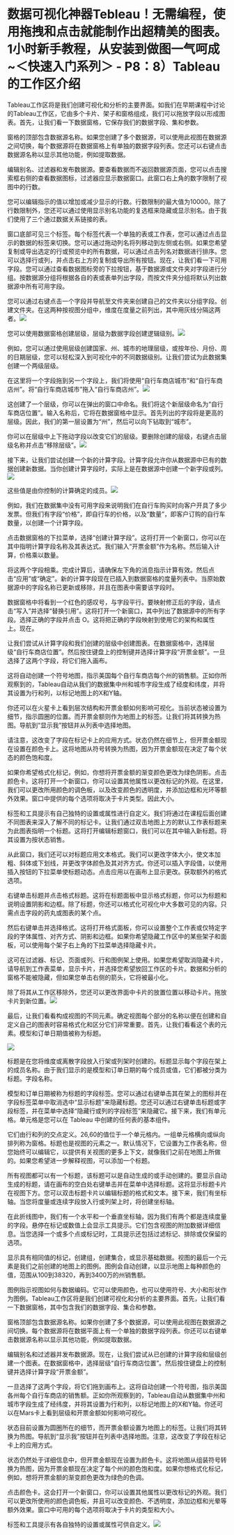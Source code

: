 # 数据可视化神器Tebleau！无需编程，使用拖拽和点击就能制作出超精美的图表。1小时新手教程，从安装到做图一气呵成~＜快速入门系列＞ - P8：8）Tableau的工作区介绍 

Tableau工作区将是我们创建可视化和分析的主要界面。如我们在早期课程中讨论的Tableau工作区，它由多个卡片、架子和窗格组成，我们可以拖放字段以形成图表。首先，让我们看一下数据窗格，它保存我们的数据字段、集和参数。

窗格的顶部包含数据源名称。如果您创建了多个数据源，可以使用此视图在数据源之间切换，每个数据源将在数据窗格上有单独的数据字段列表。您还可以右键点击数据源名称以显示其他功能，例如提取数据。

编辑别名、过滤器和发布数据源。要查看数据而不返回数据源页面，您可以点击搜索框右侧的查看数据图标，过滤器应显示数据窗口。此窗口右上角的数字限制了视图中的行数。

您可以编辑指示的值以增加或减少显示的行数。行数限制的最大值为10000。除了行数限制外，您还可以通过使用显示别名功能的复选框来隐藏或显示别名。由于我们使用了三个通过数据关系链接的表。

窗口底部可见三个标签。每个标签代表一个单独的表或工作表，您可以通过点击显示的数据的标签来切换。您可以通过拖动列名将列移动到左侧或右侧。如果您希望复制或导出选定的行或预览中的所有数据，可以通过点击列名对数据进行排序。您可以选择行或列，并点击右上方的复制或导出所有按钮。现在，让我们看一下可用字段。您可以通过查看数据图标旁的下拉按钮，基于数据源或文件夹对字段进行分组。按数据源分组将根据各自的表或表单列出字段，而按文件夹分组将默认列出数据源中所有可用字段。

您可以通过右键点击一个字段并导航至文件夹来创建自己的文件夹以分组字段。创建文件夹。在这两种按视图分组中，维度在度量之前列出，其中用灰线分隔这两者。![](img/fc522b36b151dfc3b8d23921bc9b0ab2_1.png)

您可以使用数据窗格创建层级，层级为数据字段创建逻辑级别。![](img/fc522b36b151dfc3b8d23921bc9b0ab2_3.png)

例如，您可以通过使用层级创建国家、州、城市的地理层级，或按年份、月份、周的日期层级，您可以轻松深入到可视化中的不同数据级别。让我们尝试为此数据集创建一个两级层级。

在这里将一个字段拖到另一个字段上，我们将使用“自行车商店城市”和“自行车商店州”。将“自行车商店城市”拖入“自行车商店州”。![](img/fc522b36b151dfc3b8d23921bc9b0ab2_5.png)

这创建了一个层级，你可以在弹出的窗口中命名。我们将这个新层级命名为“自行车商店位置”。输入名称后，它将在数据窗格中显示。首先列出的字段将是更高的层级。因此，我们的第一层设置为“州”，然后可以向下钻取到“城市”。

你可以在层级中上下拖动字段以改变它们的层级。要删除创建的层级，右键点击层级名称并点击“移除层级”。![](img/fc522b36b151dfc3b8d23921bc9b0ab2_7.png)

接下来，让我们尝试创建一个新的计算字段。计算字段允许你从数据源中已有的数据创建新数据。当你创建计算字段时，实际上是在数据源中创建一个新字段或列。![](img/fc522b36b151dfc3b8d23921bc9b0ab2_9.png)

这些值是由你控制的计算确定的成员。![](img/fc522b36b151dfc3b8d23921bc9b0ab2_11.png)

例如，我们在数据集中没有可用字段来说明我们在自行车购买时向客户开具了多少发票。但我们有字段“价格”，即自行车的价格，以及“数量”，即客户订购的自行车数量，以创建一个计算字段。

点击数据窗格的下拉菜单，选择“创建计算字段”。这将打开一个新窗口，你可以在其中指明计算字段名称及其表达式。我们输入“开票金额”作为名称。然后输入计算，价格乘以数量。

将这两个字段相乘。完成计算后，请确保左下角的消息指示计算有效。然后点击“应用”或“确定”。新的计算字段现在已插入到数据窗格的度量列表中。当原始数据源中的字段名称已更新或移除，并且在图表中需要该字段时。

数据窗格中将看到一个红色的感叹号，与字段平行。要映射修正后的字段，请点击“写入”并选择“替换引用”。这将打开一个新窗口，其中列出了数据源中的所有字段。选择正确的字段并点击 O。这将把正确的字段映射到使用它的架构和属性上。现在。

让我们尝试从计算字段和我们创建的层级中创建图表。在数据窗格中，选择层级“自行车商店位置”。然后按住键盘上的控制键并选择计算字段“开票金额”。一旦选择了这两个字段，将它们拖入画布。

这将自动创建一个符号地图，指示美国每个自行车商店每个州的销售额。正如你所观察到的，Tableau自动从我们的数据集中州和城市字段生成了经度和纬度，并将其设置为行和列，以标记地图上的X和Y轴。

你还可以在火星卡上看到层次结构和开票金额如何影响可视化。当前状态被设置为细节，指示圆圈的位置。而开票金额则作为地图上的标签。让我们将其转换为热图。导航到“显示我”按钮并从列表中选择地图。

请注意，这改变了字段在标记卡上的应用方式。状态仍然在细节上，但开票金额现在设置在颜色卡上。这将地图从符号转换为热图，因为开票金额现在决定了每个状态的颜色饱和度。

如果你希望格式化标记，例如，你想将开票金额的渐变颜色更改为绿色阴影。点击颜色卡。这将打开一个新窗口，你可以设置其他属性以更改标记的外观。在这里，我们可以更改所用颜色的调色板，以及改变颜色的透明度，并添加边框和光环等额外效果。窗口中提供的每个选项将取决于卡片类型。因此大小。

标签和工具提示有自己独特的设置或属性进行自定义。我们将通过在课程后面创建不同图表来深入了解不同的标记卡。让我们通过双击地图上方的默认工作表标题来为此图表指明一个标题。这将打开编辑标题窗口，我们可以在其中输入新标题。将其设置为按状态销售。

从此窗口，我们还可以对标题应用文本格式。我们可以更改字体大小，使文本加粗、斜体或下划线，并更改字体颜色及其对齐方式。你还可以插入字段值，以使用插入按钮的下拉菜单使标题动态。点击应用以在画布上显示更改。获取额外的格式选项。

右键单击标题并点击格式标题。这将在标题面板中显示格式标题，你可以为标题和说明设置阴影和边框。除了标题，你还可以格式化可视化中大多数可见的内容。只需点击字段的药丸或图表的某个点。

然后右键单击并选择格式。这将打开格式面板，你可以设置整个工作表或仅特定字段的字体属性、对齐方式、阴影和边框。如果你希望隐藏工作区中的某些架子和面板，可以使用每个架子右上角的下拉菜单选择隐藏卡片。

这可在过滤器、标记、页面或列、行和图例架上使用。如果您希望取消隐藏卡片，请导航到工作表菜单，显示卡片，并选择您希望放回工作区的卡片。数据和分析的窗格不能被隐藏，但如果您单击右侧的箭头，它将被最小化。

除了将其从工作区移除外，您还可以更改界面中卡片的放置位置以移动卡片。拖放卡片到新位置。![](img/fc522b36b151dfc3b8d23921bc9b0ab2_13.png)

最后，让我们看看构成视图的不同元素。确定视图每个部分的名称以便在创建和自定义自己的图表时容易格式化和区分它们非常重要。首先，让我们看看这个表的元素。模型和订单日期值被称为标题。

![](img/fc522b36b151dfc3b8d23921bc9b0ab2_15.png)

标题是在您将维度或离散字段放入行架或列架时创建的。标题显示每个字段在架上的成员名称。由于我们显示的是模型和订单日期的每个成员或值，它们都被分类为标题。字段名称。

模型和订单日期被称为标题的字段标签。您可以通过右键单击其在架上的图标并在字段标签菜单中取消选中“显示标题”来隐藏标题。您还可以通过右键单击标题或字段标签，并在菜单中选择“隐藏行或列的字段标签”来隐藏它。接下来，我们有单元格。单元格是您可以在 Tableau 中创建的任何表的基本组件。

它们由行和列的交点定义。26,60的值位于一个单元格内。一组单元格横向或纵向排列称为窗格。标题也是视图的元素之一。默认情况下，它设置为工作表名称，但您始终可以编辑它，以提供有关视图的更多上下文，就像我们之前在地图上所做的。如果您希望进一步解释视图，可以添加一个标题。

所有视图都可以有一个标题，该标题可以是自动生成的或手动创建的。要显示自动生成的标题，请在画布的空白处右键单击并在菜单中选择标题。这将显示标题卡片在视图下方。您可以双击标题卡片以编辑标题的格式和文本。接下来，我们有坐标轴。当您将度量或连续字段放入行或列架上时，将创建坐标轴。

在此折线图中，我们有一个水平和一个垂直坐标轴，因为我们有两个都是连续度量的字段。悬停在标记或数值上会显示工具提示。它们包含视图的附加数据详细信息。当您选择一个或多个点或标记时，工具提示还包括过滤标记、排除或仅保留的选项。

显示具有相同值的标记，创建组，创建集合，或显示基础数据。视图的最后一个元素是我们之前创建的地图上的图例。图例会自动创建，以显示地图上每种颜色的值，范围从100到38320，再到3400万的州销售额。

图例指示视图如何与数据编码。它可以使用颜色，也可以使用符号、大小和形状作为图例。Tableau工作区将是我们创建可视化和分析的主要界面。首先，让我们看一下数据窗格，其中包含我们的数据字段、集合和参数。

窗格顶部包含数据源名称。如果你创建了多个数据源，可以使用此视图在数据源之间切换。每个数据源将在数据平面上有一个单独的数据字段列表。你还可以右键单击数据源名称以显示其他功能，例如提取数据。

编辑别名和过滤器并发布数据源。现在，让我们尝试从已创建的计算字段和层级创建一个图表。在数据窗格中，选择层级“自行车商店位置”。然后按住键盘上的控制键并选择计算字段“开票金额”。

一旦选择了这两个字段，将它们拖到画布上。这将自动创建一个符号图，指示美国各州每个自行车商店的销售额。正如你所观察到的，Tableau自动从数据集中州和城市字段生成了经纬度，并将其设置为行和列，以标记地图上的X和Y轴。你还可以在Mars卡上看到层级和开票金额如何影响可视化。

状态目前设置为圆圈所在的细节，而开票金额设置为地图上的标签。让我们将其转换为热图。导航到“显示我”按钮并在列表中选择地图。注意，这改变了字段在标记卡上的应用方式。

状态仍然处于详细信息中，但开票金额现在设置为颜色卡。这将地图从组装符号转换为热图，因为开票金额现在决定了每个州的颜色饱和度。如果你想格式化标记，例如，想将开票金额的渐变颜色更改为绿色的色调。

点击颜色卡。这会打开一个新窗口，你可以设置其他属性以更改标记的外观。我们可以更改所使用的颜色调色板，并且可以改变颜色、不透明度，添加边框和光晕等额外效果。窗口中可用的每个选项将取决于卡片的类型和大小。

标签和工具提示有各自独特的设置或属性可供自定义。![](img/fc522b36b151dfc3b8d23921bc9b0ab2_17.png)
